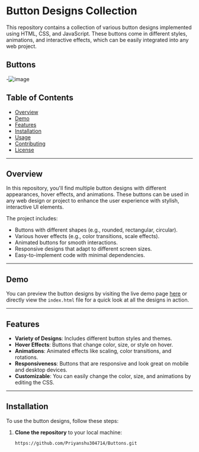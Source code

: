 # Button Designs Collection

This repository contains a collection of various button designs implemented using HTML, CSS, and JavaScript. These buttons come in different styles, animations, and interactive effects, which can be easily integrated into any web project.
## Buttons

-![image](https://github.com/user-attachments/assets/6974c021-f283-4aaa-aa81-18915d9236e0)

## Table of Contents

- [Overview](#overview)
- [Demo](#demo)
- [Features](#features)
- [Installation](#installation)
- [Usage](#usage)
- [Contributing](#contributing)
- [License](#license)

---

## Overview

In this repository, you'll find multiple button designs with different appearances, hover effects, and animations. These buttons can be used in any web design or project to enhance the user experience with stylish, interactive UI elements.

The project includes:

- Buttons with different shapes (e.g., rounded, rectangular, circular).
- Various hover effects (e.g., color transitions, scale effects).
- Animated buttons for smooth interactions.
- Responsive designs that adapt to different screen sizes.
- Easy-to-implement code with minimal dependencies.

---

## Demo

You can preview the button designs by visiting the live demo page [here](#) or directly view the `index.html` file for a quick look at all the designs in action.

---

## Features

- **Variety of Designs**: Includes different button styles and themes.
- **Hover Effects**: Buttons that change color, size, or style on hover.
- **Animations**: Animated effects like scaling, color transitions, and rotations.
- **Responsiveness**: Buttons that are responsive and look great on mobile and desktop devices.
- **Customizable**: You can easily change the color, size, and animations by editing the CSS.

---

## Installation

To use the button designs, follow these steps:

1. **Clone the repository** to your local machine:
   ```bash
   https://github.com/Priyanshu304714/Buttons.git
